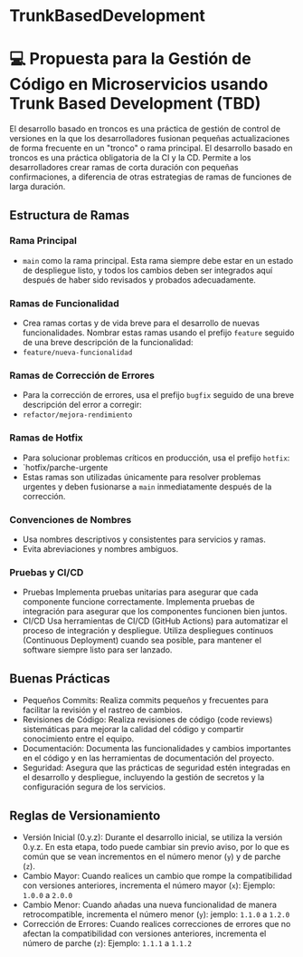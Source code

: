 # TrunkBasedDevelopment

# 💻 Propuesta para la Gestión de Código en Microservicios usando Trunk Based Development (TBD)

El desarrollo basado en troncos es una práctica de gestión de control de versiones en la que los desarrolladores fusionan pequeñas actualizaciones de forma frecuente en un "tronco" o rama principal.
El desarrollo basado en troncos es una práctica obligatoria de la CI y la CD. Permite a los desarrolladores crear ramas de corta duración con pequeñas confirmaciones, a diferencia de otras estrategias de ramas de funciones de larga duración.

## Estructura de Ramas 

### Rama Principal
- `main` como la rama principal. Esta rama siempre debe estar en un estado de despliegue listo, y todos los cambios deben ser integrados aquí después de haber sido revisados y probados adecuadamente.
### Ramas de Funcionalidad
- Crea ramas cortas y de vida breve para el desarrollo de nuevas funcionalidades. Nombrar estas ramas usando el prefijo `feature` seguido de una breve descripción de la funcionalidad:
- `feature/nueva-funcionalidad`
### Ramas de Corrección de Errores
- Para la corrección de errores, usa el prefijo `bugfix` seguido de una breve descripción del error a corregir:
- `refactor/mejora-rendimiento`
### Ramas de Hotfix
- Para solucionar problemas críticos en producción, usa el prefijo `hotfix`:
- `hotfix/parche-urgente
- Estas ramas son utilizadas únicamente para resolver problemas urgentes y deben fusionarse a `main` inmediatamente después de la corrección.
### Convenciones de Nombres
- Usa nombres descriptivos y consistentes para servicios y ramas.
- Evita abreviaciones y nombres ambiguos.
### Pruebas y CI/CD
- Pruebas
  Implementa pruebas unitarias para asegurar que cada componente funcione correctamente.
  Implementa pruebas de integración para asegurar que los componentes funcionen bien juntos.
- CI/CD
  Usa herramientas de CI/CD (GitHub Actions) para automatizar el proceso de integración y despliegue.
  Utiliza despliegues continuos (Continuous Deployment) cuando sea posible, para mantener el software siempre listo para ser lanzado.
## Buenas Prácticas 
- Pequeños Commits: Realiza commits pequeños y frecuentes para facilitar la revisión y el rastreo de cambios.
- Revisiones de Código: Realiza revisiones de código (code reviews) sistemáticas para mejorar la calidad del código y compartir conocimiento entre el equipo.
- Documentación: Documenta las funcionalidades y cambios importantes en el código y en las herramientas de documentación del proyecto.
- Seguridad: Asegura que las prácticas de seguridad estén integradas en el desarrollo y despliegue, incluyendo la gestión de secretos y la configuración segura de los servicios.
## Reglas de Versionamiento
- Versión Inicial (0.y.z):
  Durante el desarrollo inicial, se utiliza la versión 0.y.z. En esta etapa, todo puede cambiar sin previo aviso, por lo que es común que se vean incrementos en el número menor (`y`) y de parche (`z`).
- Cambio Mayor:
  Cuando realices un cambio que rompe la compatibilidad con versiones anteriores, incrementa el número mayor (`x`):
    Ejemplo: `1.0.0` a `2.0.0`
- Cambio Menor:
  Cuando añadas una nueva funcionalidad de manera retrocompatible, incrementa el número menor (`y`):
    jemplo: `1.1.0` a `1.2.0`
- Corrección de Errores:
  Cuando realices correcciones de errores que no afectan la compatibilidad con versiones anteriores, incrementa el número de parche (`z`):
    Ejemplo: `1.1.1` a `1.1.2`



  
